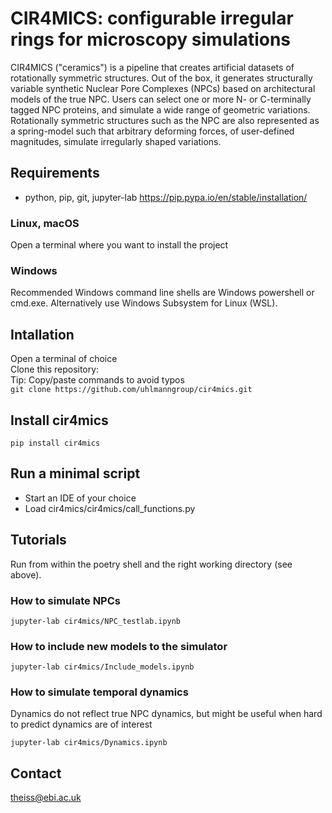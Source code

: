 # CIR4MICS: **c**onfigurable **i**rregular **r**ings **for** **mic**roscopy **s**imulations 
CIR4MICS ("ceramics") is a pipeline that creates artificial datasets of rotationally symmetric structures. 
Out of the box, it generates structurally variable synthetic Nuclear Pore Complexes (NPCs) based on architectural models of the true NPC. 
Users can select one or more N- or C-terminally tagged NPC proteins, and simulate a wide range of geometric variations. 
Rotationally symmetric structures such as the NPC are also represented as a spring-model such that arbitrary deforming forces, 
of user-defined magnitudes, simulate irregularly shaped variations. 

## Requirements    
- python, pip, git, jupyter-lab
https://pip.pypa.io/en/stable/installation/ 

### Linux, macOS
Open a terminal where you want to install the project  

### Windows 
Recommended Windows command line shells are Windows powershell or cmd.exe. 
Alternatively use Windows Subsystem for Linux (WSL). 


## Intallation 
Open a terminal of choice  
Clone this repository:  
Tip: Copy/paste commands to avoid typos  
`git clone https://github.com/uhlmanngroup/cir4mics.git`  

## Install cir4mics 
`pip install cir4mics`

## Run a minimal script 

- Start an IDE of your choice 
- Load cir4mics/cir4mics/call_functions.py

## Tutorials 
Run from within the poetry shell and the right working directory (see above).  
### How to simulate NPCs 
`jupyter-lab cir4mics/NPC_testlab.ipynb`

### How to include new models to the simulator 
`jupyter-lab cir4mics/Include_models.ipynb`

### How to simulate temporal dynamics 
Dynamics do not reflect true NPC dynamics, but might be useful when hard to predict dynamics are of interest 

`jupyter-lab cir4mics/Dynamics.ipynb` 


## Contact 
theiss@ebi.ac.uk 
